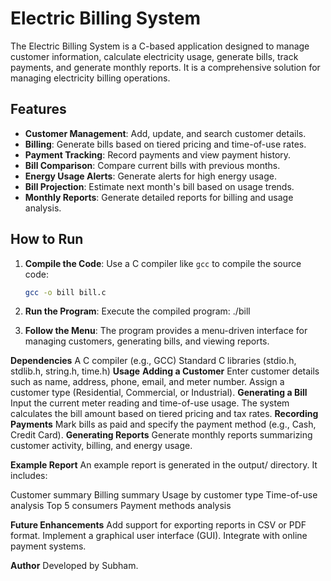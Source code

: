 # Electric Billing System

The Electric Billing System is a C-based application designed to manage customer information, calculate electricity usage, generate bills, track payments, and generate monthly reports. It is a comprehensive solution for managing electricity billing operations.

## Features

- **Customer Management**: Add, update, and search customer details.
- **Billing**: Generate bills based on tiered pricing and time-of-use rates.
- **Payment Tracking**: Record payments and view payment history.
- **Bill Comparison**: Compare current bills with previous months.
- **Energy Usage Alerts**: Generate alerts for high energy usage.
- **Bill Projection**: Estimate next month's bill based on usage trends.
- **Monthly Reports**: Generate detailed reports for billing and usage analysis.


## How to Run

1. **Compile the Code**:
   Use a C compiler like `gcc` to compile the source code:
   ```bash
   gcc -o bill bill.c

2. **Run the Program**: 
Execute the compiled program: ./bill

3. **Follow the Menu**: The program provides a menu-driven interface for managing customers, generating bills, and viewing reports.

**Dependencies**
A C compiler (e.g., GCC)
Standard C libraries (stdio.h, stdlib.h, string.h, time.h)
**Usage**
**Adding a Customer**
Enter customer details such as name, address, phone, email, and meter number.
Assign a customer type (Residential, Commercial, or Industrial).
**Generating a Bill**
Input the current meter reading and time-of-use usage.
The system calculates the bill amount based on tiered pricing and tax rates.
**Recording Payments**
Mark bills as paid and specify the payment method (e.g., Cash, Credit Card).
**Generating Reports**
Generate monthly reports summarizing customer activity, billing, and energy usage.

**Example Report**
An example report is generated in the output/ directory. It includes:

Customer summary
Billing summary
Usage by customer type
Time-of-use analysis
Top 5 consumers
Payment methods analysis


**Future Enhancements**
Add support for exporting reports in CSV or PDF format.
Implement a graphical user interface (GUI).
Integrate with online payment systems.

**Author**
Developed by Subham.
